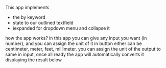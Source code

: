 This app implements 
- the by keyword
- state to our outlined textfield
- iexpanded for dropdown menu and collapse it


how the app works?
in this app you can give any input you want (in number), and you can assign the unit of it in button either can be centimeter, meter, feet, millimeter.
you can assign the unit of the output to same in input, once all ready the app will automatically converts it 
displaying the result below

